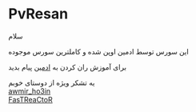 # PvResan

سلام

این سورس توسط ادمین اوپن شده و کاملترین سورس موجوده

برای آموزش ران کردن به 
<a href="http://www.telegram.me/nawr_i_man_bot">ادمین</a>
پیام بدید

یه تشکر  ویژه از دوستای خوبم    </br>
<a href="http://www.telegram.me/awmir_ho3in">awmir_ho3in</a></br>
<a href="http://www.telegram.me/FasTReaCtoR">FasTReaCtoR</a>

